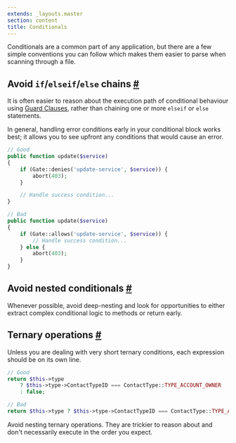 ```yaml
---
extends: _layouts.master
section: content
title: Conditionals
---
```


Conditionals are a common part of any application, but there are a few simple conventions you can follow which makes them easier to parse when scanning through a file.

## Avoid `if`/`elseif`/`else` chains <a class="text-grey" name="avoid-if-elseif-else-chains" href="#avoid-if-elseif-else-chains">#</a>

It is often easier to reason about the execution path of conditional behaviour using [Guard Clauses](https://refactoring.com/catalog/replaceNestedConditionalWithGuardClauses.html), rather than chaining one or more `elseif` or `else` statements.

In general, handling error conditions early in your conditional block works best; it allows you to see upfront any conditions that would cause an error.

```php
// Good
public function update($service)
{
    if (Gate::denies('update-service', $service)) {
        abort(403);
    }

    // Handle success condition...
}

// Bad
public function update($service)
{
    if (Gate::allows('update-service', $service)) {
        // Handle success condition...
    } else {
        abort(403);
    }
}
```

## Avoid nested conditionals <a class="text-grey" name="avoid-nested-conditionals" href="#avoid-nested-conditionals">#</a>

Whenever possible, avoid deep-nesting and look for opportunities to either extract complex conditional logic to methods or return early.

## Ternary operations <a class="text-grey" name="ternary-operations" href="#ternary-operations">#</a>

Unless you are dealing with very short ternary conditions, each expression should be on its own line.

```php
// Good
return $this->type
    ? $this->type->ContactTypeID === ContactType::TYPE_ACCOUNT_OWNER
    : false;

// Bad
return $this->type ? $this->type->ContactTypeID === ContactType::TYPE_ACCOUNT_OWNER : false;
```

Avoid nesting ternary operations. They are trickier to reason about and don't necessarily execute in the order you expect.
